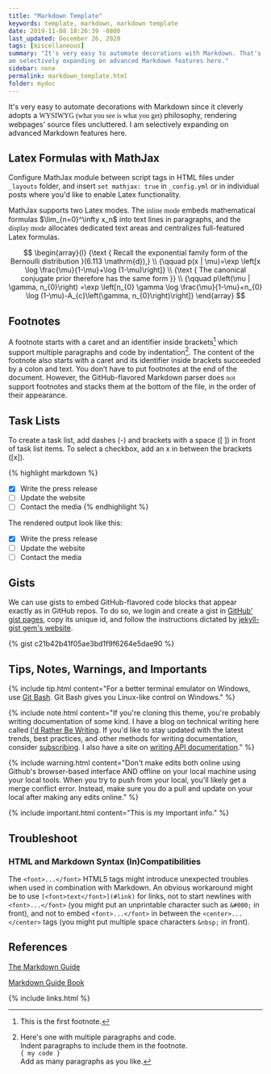 ```yaml
---
title: "Markdown Template"
keywords: template, markdown, markdown template
date: 2019-11-08 18:26:39 -0800
last_updated: December 26, 2020
tags: [miscellaneous]
summary: "It's very easy to automate decorations with Markdown. That's why I primarily use markdown for this website. I
am selectively expanding on advanced Markdown features here."
sidebar: none
permalink: markdown_template.html
folder: mydoc
---
```


It's very easy to automate decorations with Markdown since it cleverly adopts a <font face="Lora">WYSIWYG (what you see
is what you get)</font> philosophy, rendering webpages' source files uncluttered. I am selectively expanding on advanced
Markdown features here.

## Latex Formulas with MathJax
Configure MathJax module between script tags in HTML files under `_layouts` folder, and insert `set mathjax: true` in
`_config.yml` or in individual posts where you'd like to enable Latex functionality.

MathJax supports two Latex modes. The <font face="Lora">inline mode</font> embeds mathematical formulas
$\lim_{n=0}^\infty x_n$ into text lines in paragraphs, and the <font face="Lora">display mode</font> allocates dedicated
text areas and centralizes full-featured Latex formulas.

$$
\begin{array}{l}
    {\text { Recall the exponential family form of the Bernoulli distribution }(6.113 \mathrm{d}),} \\
    {\qquad p(x | \mu)=\exp \left[x \log \frac{\mu}{1-\mu}+\log (1-\mu)\right]} \\ 
    {\text { The canonical conjugate prior therefore has the same form }} \\ 
    {\qquad p\left(\mu | \gamma, n_{0}\right)
    =\exp \left[n_{0} \gamma \log \frac{\mu}{1-\mu}+n_{0} \log (1-\mu)-A_{c}\left(\gamma, n_{0}\right)\right]}
\end{array}
$$

## Footnotes
A footnote starts with a caret and an identifier inside brackets[^1] which support multiple paragraphs and code by
indentation[^bignote]. The content of the footnote also starts with a caret and its identifier inside brackets succeeded
by a colon and text. You don’t have to put footnotes at the end of the document. However, the GitHub-flavored Markdown
parser does <font face="Lora">not</font> support footnotes and stacks them at the bottom of the file, in the order of
their appearance.

[^1]: This is the first footnote.  
[^bignote]: Here's one with multiple paragraphs and code.  
    Indent paragraphs to include them in the footnote.  
    `{ my code }`  
    Add as many paragraphs as you like.  

## Task Lists
To create a task list, add dashes (-) and brackets with a space ([ ]) in front of task list items. To select a checkbox,
add an x in between the brackets ([x]).

{% highlight markdown %}
- [x] Write the press release
- [ ] Update the website
- [ ] Contact the media
{% endhighlight %}

The rendered output look like this:

- [x] Write the press release
- [ ] Update the website
- [ ] Contact the media

## Gists
We can use gists to embed GitHub-flavored code blocks that appear exactly as in GitHub repos. To do so, we login and
create a gist in [GitHub' gist pages](#gist.github.com), copy its unique id, and follow the instructions dictated by
[jekyll-gist gem's website](#https://github.com/jekyll/jekyll-gist).

{% gist c21b42b41f05ae3bd1f9f6264e5dae90 %}

## Tips, Notes, Warnings, and Importants
{% include tip.html content="For a better terminal emulator on Windows, use
[Git Bash](https://git-for-windows.github.io/). Git Bash gives you Linux-like control on Windows." %}

{% include note.html content="If you're cloning this theme, you're probably writing documentation of some kind. I have a
blog on technical writing here called <a alt='technical writing blog' href='http://idratherbewriting.com'>I'd Rather Be
Writing</a>. If you'd like to stay updated with the latest trends, best practices, and other methods for writing
documentation, consider <a href='https://tinyletter.com/tomjoht'>subscribing</a>. I also have a site on
<a href='http://idratherbewriting.com/learnapidoc'>writing API documentation</a>." %}

{% include warning.html content="Don't make edits both online using Github's browser-based interface AND offline on your
local machine using your local tools. When you try to push from your local, you'll likely get a merge conflict error.
Instead, make sure you do a pull and update on your local after making any edits online." %}

{% include important.html content="This is my important info." %}

## Troubleshoot
### HTML and Markdown Syntax (In)Compatibilities
The `<font>...</font>` HTML5 tags might introduce unexpected troubles when used in combination with Markdown. An obvious
workaround might be to use `[<font>text</font>](#link)` for links, not to start newlines with `<font>...</font>`
(you might put an unprintable character such as `&#000;` in front), and not to embed `<font>...</font>` in between the
`<center>...</center>` tags (you might put multiple space characters `&nbsp;` in front).

## References
[The Markdown Guide](https://www.markdownguide.org/)

[Markdown Guide Book](https://github.com/mattcone/markdown-guide-book)

{% include links.html %}
